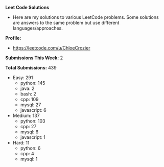 **Leet Code Solutions**

- Here are my solutions to various LeetCode problems. Some solutions are answers to the same problem but use different languages/approaches.

**Profile:**

- https://leetcode.com/u/ChloeCrozier

**Submissions This Week:** 2

**Total Submissions:** 439
- Easy: 291
  - python: 145
  - java: 2
  - bash: 2
  - cpp: 109
  - mysql: 27
  - javascript: 6
- Medium: 137
  - python: 103
  - cpp: 27
  - mysql: 6
  - javascript: 1
- Hard: 11
  - python: 6
  - cpp: 4
  - mysql: 1